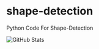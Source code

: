 # shape-detection
Python Code For Shape-Detection


![GitHub Stats](https://github-readme-stats.vercel.app/api?username=KaniskarK&theme=radical)
